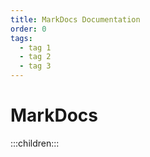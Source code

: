 ```yaml
---
title: MarkDocs Documentation
order: 0
tags:
  - tag 1
  - tag 2
  - tag 3 
---
```


MarkDocs
========

:::children:::